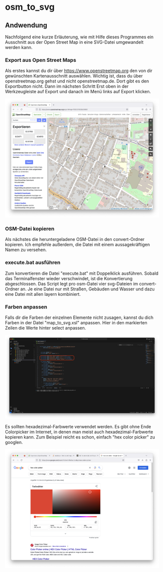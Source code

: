 # osm_to_svg

## Andwendung
Nachfolgend eine kurze Erläuterung, wie mit Hilfe dieses Programmes ein Ausschnitt aus der Open Street Map in eine SVG-Datei umgewandelt werden kann.

### Export aus Open Street Maps
Als erstes kannst du dir über https://www.openstreetmap.org den von dir gewünschten Kartenausschnitt auswählen. Wichtig ist, dass du über openstreetmap.org gehst und nicht openstreetmap.de. Dort gibt es den Exportbutton nicht.
Dann im nächsten Schritt Erst oben in der Werkzeugleiste auf Export und danach im Menü links auf Export klicken.

![osm_map](./assets/osm_screenshot.png)

### OSM-Datei kopieren
Als nächstes die heruntergeladene OSM-Datei in den convert-Ordner kopieren. Ich empfehle außerdem, die Datei mit einem aussagekräftigen Namen zu versehen.

### execute.bat ausführen
Zum konvertieren die Datei "execute.bat" mit Doppelklick ausführen. Sobald das Terminalfenster wieder verschwindet, ist die Konvertierung abgeschlossen. Das Script legt pro osm-Datei vier svg-Dateien im convert-Ordner an. Je eine Datei nur mit Straßen, Gebäuden und Wasser und dazu eine Datei mit allen layern kombiniert.

### Farben anpassen
Falls dir die Farben der einzelnen Elemente nicht zusagen, kannst du dich Farben in der Datei "map_to_svg.xsl" anpassen. Hier in den markierten Zeilen die Werte hinter select anpassen.

![osm_map](./assets/xsl_color.png)

Es sollten hexadezimal-Farbwerte verwendet werden. Es gibt ohne Ende Colorpicker im Internet, in denen man meist auch hexadezimal-Farbwerte kopieren kann. Zum Beispiel reicht es schon, einfach "hex color picker" zu googlen.

![hex_color_picker](./assets/hex_color_picker.png)